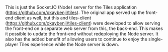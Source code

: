 This is just the Socket.IO (Node) server for the Tiles application (https://github.com/okaybenji/tiles). The original app served up the front-end client as well, but this and tiles-client (https://github.com/okaybenji/tiles-client) were developed to allow serving the front-end on a separate web server from this, the back-end. This makes it possible to update the front-end without redeploying the Node server. It also has the added benefit of allowing users to continue to enjoy the single-player Tiles experience while the Node server is down.
